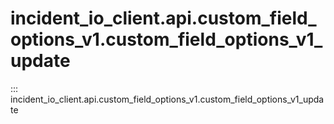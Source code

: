 # incident_io_client.api.custom_field_options_v1.custom_field_options_v1_update

::: incident_io_client.api.custom_field_options_v1.custom_field_options_v1_update